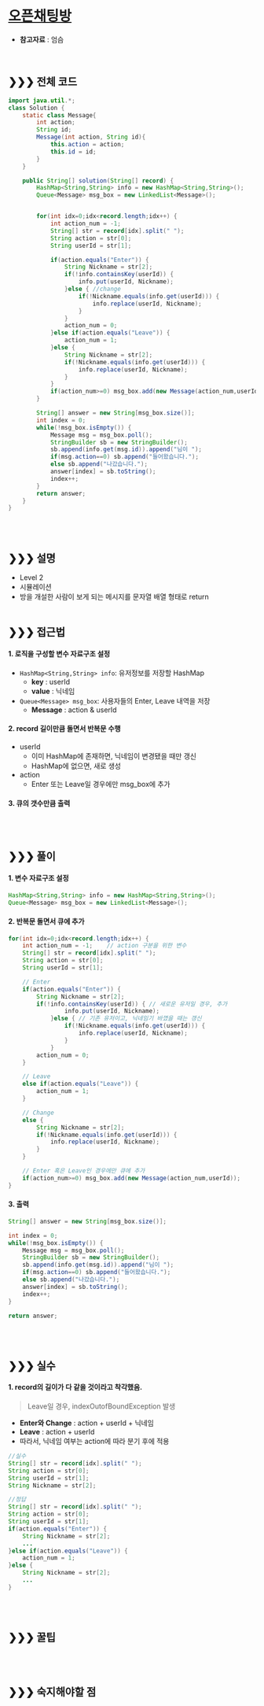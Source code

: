 # [오픈채팅방](https://programmers.co.kr/learn/courses/30/lessons/42888)
* **참고자료** : 엄슴

<br>

## &#10095;&#10095;&#10095; 전체 코드
```java
import java.util.*;
class Solution {
    static class Message{
		int action;
		String id;
		Message(int action, String id){
			this.action = action;
			this.id = id;
		}
	}

    public String[] solution(String[] record) {
        HashMap<String,String> info = new HashMap<String,String>();
        Queue<Message> msg_box = new LinkedList<Message>();


        for(int idx=0;idx<record.length;idx++) {
        	int action_num = -1;
        	String[] str = record[idx].split(" ");
        	String action = str[0];
        	String userId = str[1];

        	if(action.equals("Enter")) {
        		String Nickname = str[2];
        		if(!info.containsKey(userId)) {
            		info.put(userId, Nickname);
            	}else { //change
            		if(!Nickname.equals(info.get(userId))) {
            			info.replace(userId, Nickname);
            		}
            	}
        		action_num = 0;
        	}else if(action.equals("Leave")) {
        		action_num = 1;
        	}else {
        		String Nickname = str[2];
        		if(!Nickname.equals(info.get(userId))) {
        			info.replace(userId, Nickname);
        		}
        	}
        	if(action_num>=0) msg_box.add(new Message(action_num,userId));
        }

        String[] answer = new String[msg_box.size()];
        int index = 0;
        while(!msg_box.isEmpty()) {
        	Message msg = msg_box.poll();
        	StringBuilder sb = new StringBuilder();
        	sb.append(info.get(msg.id)).append("님이 ");
        	if(msg.action==0) sb.append("들어왔습니다.");
        	else sb.append("나갔습니다.");
        	answer[index] = sb.toString();
        	index++;
        }
        return answer;
    }
}
```
<br><br>

## &#10095;&#10095;&#10095; 설명
* Level 2
* 시뮬레이션
* 방을 개설한 사람이 보게 되는 메시지를 문자열 배열 형태로 return
<br><br>


## &#10095;&#10095;&#10095; 접근법   
#### 1. 로직을 구성할 변수 자료구조 설정
* `HashMap<String,String> info`: 유저정보를 저장할 HashMap
	* **key** : userId
	* **value** : 닉네임
* `Queue<Message> msg_box`: 사용자들의 Enter, Leave 내역을 저장
	* **Message** : action & userId
#### 2. record 길이만큼 돌면서 반복문 수행
* userId
	* 이미 HashMap에 존재하면, 닉네임이 변경됐을 때만 갱신
	* HashMap에 없으면, 새로 생성
* action
	* Enter 또는 Leave일 경우에만 msg_box에 추가
#### 3. 큐의 갯수만큼 출력

<br><br>


## &#10095;&#10095;&#10095; 풀이
#### 1. 변수 자료구조 설정
```java
HashMap<String,String> info = new HashMap<String,String>();
Queue<Message> msg_box = new LinkedList<Message>();
```

#### 2. 반복문 돌면서 큐에 추가
```java
for(int idx=0;idx<record.length;idx++) {
	int action_num = -1;	// action 구분을 위한 변수
	String[] str = record[idx].split(" ");
	String action = str[0];
	String userId = str[1];

	// Enter
	if(action.equals("Enter")) {
		String Nickname = str[2];
		if(!info.containsKey(userId)) { // 새로운 유저일 경우, 추가
				info.put(userId, Nickname);
			}else { // 기존 유저이고, 닉네임기 바꼈을 때는 갱신
				if(!Nickname.equals(info.get(userId))) {
					info.replace(userId, Nickname);
				}
			}
		action_num = 0;
	}

	// Leave
	else if(action.equals("Leave")) {
		action_num = 1;
	}

	// Change
	else {
		String Nickname = str[2];
		if(!Nickname.equals(info.get(userId))) {
			info.replace(userId, Nickname);
		}
	}

	// Enter 혹은 Leave인 경우에만 큐에 추가
	if(action_num>=0) msg_box.add(new Message(action_num,userId));
}
```
#### 3. 출력
```java
String[] answer = new String[msg_box.size()];

int index = 0;
while(!msg_box.isEmpty()) {
	Message msg = msg_box.poll();
	StringBuilder sb = new StringBuilder();
	sb.append(info.get(msg.id)).append("님이 ");
	if(msg.action==0) sb.append("들어왔습니다.");
	else sb.append("나갔습니다.");
	answer[index] = sb.toString();
	index++;
}

return answer;
```


<br><br>

## &#10095;&#10095;&#10095; 실수
#### 1. record의 길이가 다 같을 것이라고 착각했음.
> Leave일 경우, indexOutofBoundException 발생

* **Enter와 Change** : action + userId + 닉네임
* **Leave** : action + userId
* 따라서, 닉네임 여부는 action에 따라 분기 후에 적용
```java
//실수
String[] str = record[idx].split(" ");
String action = str[0];
String userId = str[1];
String Nickname = str[2];

//정답
String[] str = record[idx].split(" ");
String action = str[0];
String userId = str[1];
if(action.equals("Enter")) {
	String Nickname = str[2];
	...
}else if(action.equals("Leave")) {
	action_num = 1;
}else {
	String Nickname = str[2];
	...
}
```
<br><br>


## &#10095;&#10095;&#10095; 꿀팁
<br><br>

## &#10095;&#10095;&#10095; 숙지해야할 점
<br><br>
